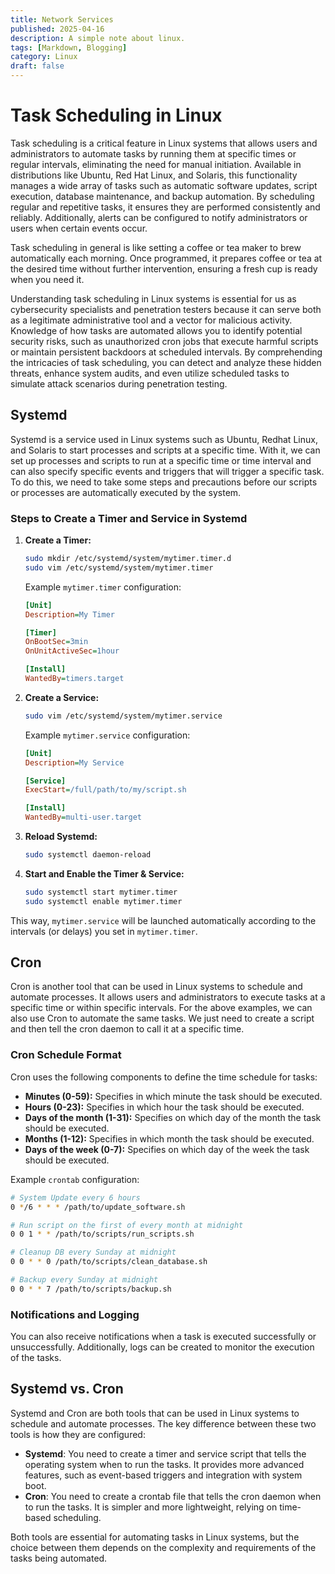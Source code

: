 ```yaml
---
title: Network Services
published: 2025-04-16
description: A simple note about linux.
tags: [Markdown, Blogging]
category: Linux
draft: false
---
```

# Task Scheduling in Linux

Task scheduling is a critical feature in Linux systems that allows users and administrators to automate tasks by running them at specific times or regular intervals, eliminating the need for manual initiation. Available in distributions like Ubuntu, Red Hat Linux, and Solaris, this functionality manages a wide array of tasks such as automatic software updates, script execution, database maintenance, and backup automation. By scheduling regular and repetitive tasks, it ensures they are performed consistently and reliably. Additionally, alerts can be configured to notify administrators or users when certain events occur.

Task scheduling in general is like setting a coffee or tea maker to brew automatically each morning. Once programmed, it prepares coffee or tea at the desired time without further intervention, ensuring a fresh cup is ready when you need it.

Understanding task scheduling in Linux systems is essential for us as cybersecurity specialists and penetration testers because it can serve both as a legitimate administrative tool and a vector for malicious activity. Knowledge of how tasks are automated allows you to identify potential security risks, such as unauthorized cron jobs that execute harmful scripts or maintain persistent backdoors at scheduled intervals. By comprehending the intricacies of task scheduling, you can detect and analyze these hidden threats, enhance system audits, and even utilize scheduled tasks to simulate attack scenarios during penetration testing.

## Systemd

Systemd is a service used in Linux systems such as Ubuntu, Redhat Linux, and Solaris to start processes and scripts at a specific time. With it, we can set up processes and scripts to run at a specific time or time interval and can also specify specific events and triggers that will trigger a specific task. To do this, we need to take some steps and precautions before our scripts or processes are automatically executed by the system.

### Steps to Create a Timer and Service in Systemd

1. **Create a Timer:**
    ```bash
    sudo mkdir /etc/systemd/system/mytimer.timer.d
    sudo vim /etc/systemd/system/mytimer.timer
    ```

    Example `mytimer.timer` configuration:
    ```ini
    [Unit]
    Description=My Timer

    [Timer]
    OnBootSec=3min
    OnUnitActiveSec=1hour

    [Install]
    WantedBy=timers.target
    ```

2. **Create a Service:**
    ```bash
    sudo vim /etc/systemd/system/mytimer.service
    ```

    Example `mytimer.service` configuration:
    ```ini
    [Unit]
    Description=My Service

    [Service]
    ExecStart=/full/path/to/my/script.sh

    [Install]
    WantedBy=multi-user.target
    ```

3. **Reload Systemd:**
    ```bash
    sudo systemctl daemon-reload
    ```

4. **Start and Enable the Timer & Service:**
    ```bash
    sudo systemctl start mytimer.timer
    sudo systemctl enable mytimer.timer
    ```

This way, `mytimer.service` will be launched automatically according to the intervals (or delays) you set in `mytimer.timer`.

## Cron

Cron is another tool that can be used in Linux systems to schedule and automate processes. It allows users and administrators to execute tasks at a specific time or within specific intervals. For the above examples, we can also use Cron to automate the same tasks. We just need to create a script and then tell the cron daemon to call it at a specific time.

### Cron Schedule Format

Cron uses the following components to define the time schedule for tasks:
- **Minutes (0-59):** Specifies in which minute the task should be executed.
- **Hours (0-23):** Specifies in which hour the task should be executed.
- **Days of the month (1-31):** Specifies on which day of the month the task should be executed.
- **Months (1-12):** Specifies in which month the task should be executed.
- **Days of the week (0-7):** Specifies on which day of the week the task should be executed.

Example `crontab` configuration:
```bash
# System Update every 6 hours
0 */6 * * * /path/to/update_software.sh

# Run script on the first of every month at midnight
0 0 1 * * /path/to/scripts/run_scripts.sh

# Cleanup DB every Sunday at midnight
0 0 * * 0 /path/to/scripts/clean_database.sh

# Backup every Sunday at midnight
0 0 * * 7 /path/to/scripts/backup.sh
```

### Notifications and Logging

You can also receive notifications when a task is executed successfully or unsuccessfully. Additionally, logs can be created to monitor the execution of the tasks.

## Systemd vs. Cron

Systemd and Cron are both tools that can be used in Linux systems to schedule and automate processes. The key difference between these two tools is how they are configured:

- **Systemd**: You need to create a timer and service script that tells the operating system when to run the tasks. It provides more advanced features, such as event-based triggers and integration with system boot.
- **Cron**: You need to create a crontab file that tells the cron daemon when to run the tasks. It is simpler and more lightweight, relying on time-based scheduling.

Both tools are essential for automating tasks in Linux systems, but the choice between them depends on the complexity and requirements of the tasks being automated.


